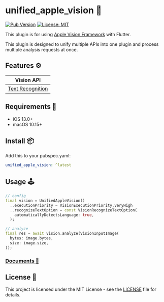 # unified_apple_vision 🍎

[![Pub Version](https://img.shields.io/pub/v/unified_apple_vision)](https://pub.dev/packages/unified_apple_vision)
[![License: MIT](https://img.shields.io/badge/license-MIT-purple.svg)](https://opensource.org/licenses/MIT)

This plugin is for using [Apple Vision Framework](https://developer.apple.com/documentation/vision) with Flutter.

This plugin is designed to unify multiple APIs into one plugin and process multiple analysis requests at once.

## Features ⚙️
| Vision API |
|------------|
| [Text Recognition](https://developer.apple.com/documentation/vision/recognizing_text_in_images) |

## Requirements 🧩
* iOS 13.0+
* macOS 10.15+

## Install 📦
Add this to your pubspec.yaml:

```yaml
unified_apple_vision: ^latest
```

## Usage 🕹

```dart
// config
final vision = UnifiedAppleVision()
  ..executionPriority = VisionExecutionPriority.veryHigh
  ..recognizeTextOption = const VisionRecognizeTextOption(
    automaticallyDetectsLanguage: true,
  );

// analyze
final res = await vision.analyze(VisionInputImage(
  bytes: image.bytes,
  size: image.size,
));
```

### [Documents 📘](docs/README.md)

## License 📜
This project is licensed under the MIT License - see the [LICENSE](https://github.com/ywake/unified_apple_vision/blob/main/LICENSE) file for details.
